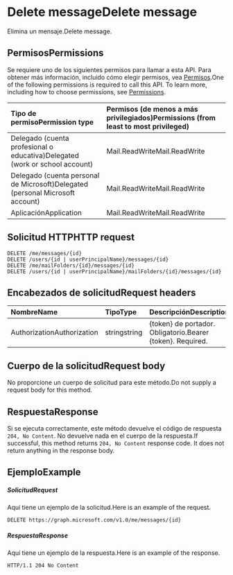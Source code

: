 # <a name="delete-message"></a><span data-ttu-id="0f652-101">Delete message</span><span class="sxs-lookup"><span data-stu-id="0f652-101">Delete message</span></span>

<span data-ttu-id="0f652-102">Elimina un mensaje.</span><span class="sxs-lookup"><span data-stu-id="0f652-102">Delete message.</span></span>
## <a name="permissions"></a><span data-ttu-id="0f652-103">Permisos</span><span class="sxs-lookup"><span data-stu-id="0f652-103">Permissions</span></span>
<span data-ttu-id="0f652-p101">Se requiere uno de los siguientes permisos para llamar a esta API. Para obtener más información, incluido cómo elegir permisos, vea [Permisos](../../../concepts/permissions_reference.md).</span><span class="sxs-lookup"><span data-stu-id="0f652-p101">One of the following permissions is required to call this API. To learn more, including how to choose permissions, see [Permissions](../../../concepts/permissions_reference.md).</span></span>

|<span data-ttu-id="0f652-106">Tipo de permiso</span><span class="sxs-lookup"><span data-stu-id="0f652-106">Permission type</span></span>      | <span data-ttu-id="0f652-107">Permisos (de menos a más privilegiados)</span><span class="sxs-lookup"><span data-stu-id="0f652-107">Permissions (from least to most privileged)</span></span>              |
|:--------------------|:---------------------------------------------------------|
|<span data-ttu-id="0f652-108">Delegado (cuenta profesional o educativa)</span><span class="sxs-lookup"><span data-stu-id="0f652-108">Delegated (work or school account)</span></span> | <span data-ttu-id="0f652-109">Mail.ReadWrite</span><span class="sxs-lookup"><span data-stu-id="0f652-109">Mail.ReadWrite</span></span>    |
|<span data-ttu-id="0f652-110">Delegado (cuenta personal de Microsoft)</span><span class="sxs-lookup"><span data-stu-id="0f652-110">Delegated (personal Microsoft account)</span></span> | <span data-ttu-id="0f652-111">Mail.ReadWrite</span><span class="sxs-lookup"><span data-stu-id="0f652-111">Mail.ReadWrite</span></span>    |
|<span data-ttu-id="0f652-112">Aplicación</span><span class="sxs-lookup"><span data-stu-id="0f652-112">Application</span></span> | <span data-ttu-id="0f652-113">Mail.ReadWrite</span><span class="sxs-lookup"><span data-stu-id="0f652-113">Mail.ReadWrite</span></span> |

## <a name="http-request"></a><span data-ttu-id="0f652-114">Solicitud HTTP</span><span class="sxs-lookup"><span data-stu-id="0f652-114">HTTP request</span></span>
<!-- { "blockType": "ignored" } -->
```http
DELETE /me/messages/{id}
DELETE /users/{id | userPrincipalName}/messages/{id}
DELETE /me/mailFolders/{id}/messages/{id}
DELETE /users/{id | userPrincipalName}/mailFolders/{id}/messages/{id}
```
## <a name="request-headers"></a><span data-ttu-id="0f652-115">Encabezados de solicitud</span><span class="sxs-lookup"><span data-stu-id="0f652-115">Request headers</span></span>
| <span data-ttu-id="0f652-116">Nombre</span><span class="sxs-lookup"><span data-stu-id="0f652-116">Name</span></span>       | <span data-ttu-id="0f652-117">Tipo</span><span class="sxs-lookup"><span data-stu-id="0f652-117">Type</span></span> | <span data-ttu-id="0f652-118">Descripción</span><span class="sxs-lookup"><span data-stu-id="0f652-118">Description</span></span>|
|:---------------|:--------|:----------|
| <span data-ttu-id="0f652-119">Authorization</span><span class="sxs-lookup"><span data-stu-id="0f652-119">Authorization</span></span>  | <span data-ttu-id="0f652-120">string</span><span class="sxs-lookup"><span data-stu-id="0f652-120">string</span></span>  | <span data-ttu-id="0f652-p102">{token} de portador. Obligatorio.</span><span class="sxs-lookup"><span data-stu-id="0f652-p102">Bearer {token}. Required.</span></span> |

## <a name="request-body"></a><span data-ttu-id="0f652-123">Cuerpo de la solicitud</span><span class="sxs-lookup"><span data-stu-id="0f652-123">Request body</span></span>
<span data-ttu-id="0f652-124">No proporcione un cuerpo de solicitud para este método.</span><span class="sxs-lookup"><span data-stu-id="0f652-124">Do not supply a request body for this method.</span></span>

## <a name="response"></a><span data-ttu-id="0f652-125">Respuesta</span><span class="sxs-lookup"><span data-stu-id="0f652-125">Response</span></span>

<span data-ttu-id="0f652-p103">Si se ejecuta correctamente, este método devuelve el código de respuesta `204, No Content`. No devuelve nada en el cuerpo de la respuesta.</span><span class="sxs-lookup"><span data-stu-id="0f652-p103">If successful, this method returns `204, No Content` response code. It does not return anything in the response body.</span></span>

## <a name="example"></a><span data-ttu-id="0f652-128">Ejemplo</span><span class="sxs-lookup"><span data-stu-id="0f652-128">Example</span></span>
##### <a name="request"></a><span data-ttu-id="0f652-129">Solicitud</span><span class="sxs-lookup"><span data-stu-id="0f652-129">Request</span></span>
<span data-ttu-id="0f652-130">Aquí tiene un ejemplo de la solicitud.</span><span class="sxs-lookup"><span data-stu-id="0f652-130">Here is an example of the request.</span></span>
<!-- {
  "blockType": "request",
  "name": "delete_message"
}-->
```http
DELETE https://graph.microsoft.com/v1.0/me/messages/{id}
```
##### <a name="response"></a><span data-ttu-id="0f652-131">Respuesta</span><span class="sxs-lookup"><span data-stu-id="0f652-131">Response</span></span>
<span data-ttu-id="0f652-132">Aquí tiene un ejemplo de la respuesta.</span><span class="sxs-lookup"><span data-stu-id="0f652-132">Here is an example of the response.</span></span> 
<!-- {
  "blockType": "response",
  "truncated": true
} -->
```http
HTTP/1.1 204 No Content
```
<!-- uuid: 8fcb5dbc-d5aa-4681-8e31-b001d5168d79
2015-10-25 14:57:30 UTC -->
<!-- {
  "type": "#page.annotation",
  "description": "Delete message",
  "keywords": "",
  "section": "documentation",
  "tocPath": ""
}-->